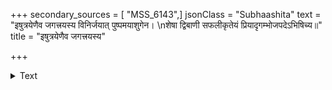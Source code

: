 +++
secondary_sources = [ "MSS_6143",]
jsonClass = "Subhaashita"
text = "इषुत्रयेणैव जगत्त्रयस्य विनिर्जयात् पुष्पमयाशुगेन।  \nशेषा द्विबाणी सफलीकृतेयं प्रियादृगम्भोजपदेऽभिषिच्य॥"
title = "इषुत्रयेणैव जगत्त्रयस्य"

+++

<details><summary>Text</summary>

इषुत्रयेणैव जगत्त्रयस्य विनिर्जयात् पुष्पमयाशुगेन।  
शेषा द्विबाणी सफलीकृतेयं प्रियादृगम्भोजपदेऽभिषिच्य॥
</details>
